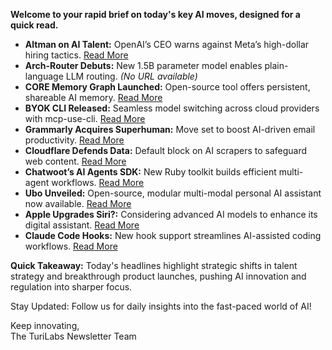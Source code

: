 <p><strong>Welcome to your rapid brief on today's key AI moves, designed for a quick read.</strong></p>
<ul>
<li><strong>Altman on AI Talent:</strong> OpenAI’s CEO warns against Meta’s high-dollar hiring tactics. <a href="https://www.wired.com/story/sam-altman-meta-ai-talent-poaching-spree-leaked-messages/">Read More</a></li>
<li><strong>Arch-Router Debuts:</strong> New 1.5B parameter model enables plain-language LLM routing. <em>(No URL available)</em></li>
<li><strong>CORE Memory Graph Launched:</strong> Open-source tool offers persistent, shareable AI memory. <a href="https://github.com/RedPlanetHQ/core">Read More</a></li>
<li><strong>BYOK CLI Released:</strong> Seamless model switching across cloud providers with mcp-use-cli. <a href="https://github.com/mcp-use/mcp-use-cli">Read More</a></li>
<li><strong>Grammarly Acquires Superhuman:</strong> Move set to boost AI-driven email productivity. <a href="https://www.reuters.com/business/grammarly-acquires-email-startup-superhuman-ai-platform-push-2025-07-01/">Read More</a></li>
<li><strong>Cloudflare Defends Data:</strong> Default block on AI scrapers to safeguard web content. <a href="https://www.nytimes.com/2025/07/01/technology/cloudflare-ai-data.html">Read More</a></li>
<li><strong>Chatwoot’s AI Agents SDK:</strong> New Ruby toolkit builds efficient multi-agent workflows. <a href="https://github.com/chatwoot/ai-agents">Read More</a></li>
<li><strong>Ubo Unveiled:</strong> Open-source, modular multi-modal personal AI assistant now available. <a href="https://www.getubo.com/post/yet-another-ai-assistant">Read More</a></li>
<li><strong>Apple Upgrades Siri?:</strong> Considering advanced AI models to enhance its digital assistant. <a href="https://www.cnbc.com/2025/07/01/apple-weighs-using-anthropic-or-openai-to-power-siri-in-major-reversal-bloomberg-news-.html">Read More</a></li>
<li><strong>Claude Code Hooks:</strong> New hook support streamlines AI-assisted coding workflows. <a href="https://docs.anthropic.com/en/docs/claude-code/hooks">Read More</a></li>
</ul>
<p><strong>Quick Takeaway:</strong> Today's headlines highlight strategic shifts in talent strategy and breakthrough product launches, pushing AI innovation and regulation into sharper focus.</p>
<p>Stay Updated: Follow us for daily insights into the fast-paced world of AI!</p>
<p>Keep innovating,<br />
The TuriLabs Newsletter Team</p>
